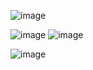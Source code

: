 ![image](https://user-images.githubusercontent.com/64855865/234927137-be103d4e-d8cb-4f48-bfad-0781d8ccb60a.png)

![image](https://user-images.githubusercontent.com/64855865/234925444-23675b03-78e3-47c7-83c3-0532390316a3.png)
![image](https://user-images.githubusercontent.com/64855865/234936517-d39b41d8-7cfb-42c4-b347-f9b0acb66b04.png)


![image](https://user-images.githubusercontent.com/64855865/234926872-e4fd269a-8290-4e3e-8dd3-7806410fb1b0.png)

